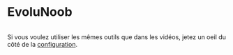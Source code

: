 # EvoluNoob

<p align="center">
	<img src="https://github.com/jasonchampagne/EvoluNoob/blob/main/logo.png" alt=""><br>
</p>

Si vous voulez utiliser les mêmes outils que dans les vidéos, jetez un oeil du côté de la [configuration](https://github.com/jasonchampagne/EvoluNoob/blob/main/configuration.md).
